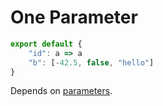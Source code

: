 # One Parameter

```js
export default {
    "id": a => a
    "b": [-42.5, false, "hello"]
}
```

Depends on [parameters](./312-parameters.md).

